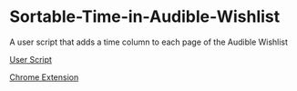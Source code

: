 Sortable-Time-in-Audible-Wishlist
==================================

A user script that adds a time column to each page of the Audible Wishlist

[User Script](http://userscripts.org/scripts/show/175771)

[Chrome Extension](https://chrome.google.com/webstore/detail/sortable-time-in-audible/monpahacmfchkoipgjeaohfebbofdeio)
